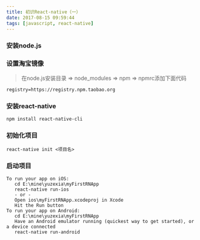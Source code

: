```yaml
---
title: 初识React-native（一）
date: 2017-08-15 09:59:44
tags: [javascript, react-native]
---
```


### 安装node.js

### 设置淘宝镜像

> 在node.js安装目录  => node_modules => npm => npmrc添加下面代码

```
registry=https://registry.npm.taobao.org
```
<!-- more -->
### 安装react-native

```
npm install react-native-cli
```

### 初始化项目

```
react-native init <项目名>
```

### 启动项目

```
To run your app on iOS:
   cd E:\mine\yuzexia\myFirstRNApp
   react-native run-ios
   - or -
   Open ios\myFirstRNApp.xcodeproj in Xcode
   Hit the Run button
To run your app on Android:
   cd E:\mine\yuzexia\myFirstRNApp
   Have an Android emulator running (quickest way to get started), or a device connected
   react-native run-android
```
